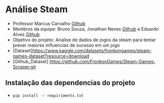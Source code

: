# Análise Steam
- Professor Marcus Carvalho [Github](https://github.com/marcuswac)
- Membros da equipe: Bruno Souza, Jonathan Neves [Github](https://github.com/jabomgo)
 e Eduardo Alves [Github](https://github.com/EduardoAlvez)
- Objetivo do projeto: Analise de dados de jogos da steam para tentar prever maiores influencias de sucesso em um jogo
- [Dataset]https://www.kaggle.com/datasets/fronkongames/steam-games-dataset?resource=download
- [Github_Dataset] https://github.com/FronkonGames/Steam-Games-Scraper.git

## Instalação das dependencias do projeto
 - ```bash
   pip install -r requiriments.txt
   ```


